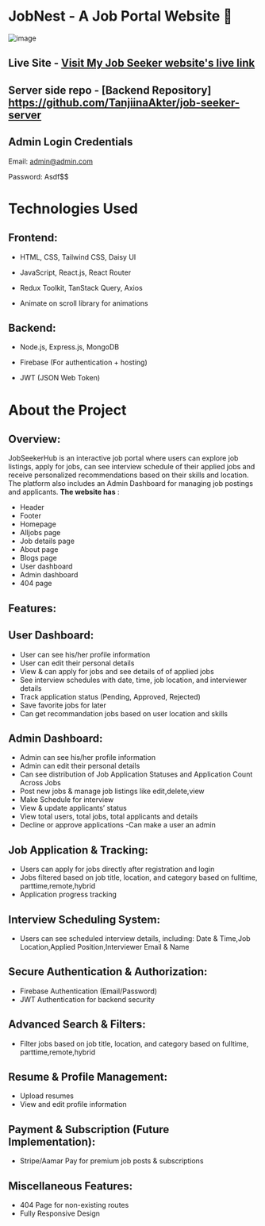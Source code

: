 # JobNest - A Job Portal Website 🏢

![image](https://github.com/user-attachments/assets/326eb54b-3d3d-436c-9d7e-ff5c81a4152e)


## Live Site - [Visit My Job Seeker website's live link](https://job-seeker-e20d7.web.app/)
## Server side repo - [Backend Repository]     https://github.com/TanjiinaAkter/job-seeker-server 
 
## Admin Login Credentials
Email: admin@admin.com 

Password: Asdf$$

# Technologies Used
## Frontend:
- HTML, CSS, Tailwind CSS, Daisy UI

- JavaScript, React.js, React Router

- Redux Toolkit, TanStack Query, Axios

- Animate on scroll library for animations

## Backend:
- Node.js, Express.js, MongoDB

- Firebase (For authentication + hosting)

- JWT (JSON Web Token)



# About the Project
## Overview:
JobSeekerHub is an interactive job portal where users can explore job listings, apply for jobs, can see interview schedule of their applied jobs and receive personalized recommendations based on their skills and location. The platform also includes an Admin Dashboard for managing job postings and applicants. **The website has** :

- Header
- Footer
- Homepage
- Alljobs page
- Job details page
- About page
- Blogs page
- User dashboard
- Admin dashboard
- 404 page

## Features:
## User Dashboard:
- User can see his/her profile information
- User can edit their personal details
- View & can apply for jobs and see details of of applied jobs 
- See interview schedules with date, time, job location, and interviewer details
- Track application status (Pending, Approved, Rejected)
- Save favorite jobs for later
- Can get recommandation jobs based on user location and skills

## Admin Dashboard:
- Admin can see his/her profile information
- Admin can edit their personal details
- Can see distribution of Job Application Statuses and Application Count Across Jobs
- Post new jobs & manage job listings like edit,delete,view
- Make Schedule for interview
- View & update applicants’ status
- View total users, total jobs, total applicants and details
- Decline or approve applications
-Can make a user an admin

## Job Application & Tracking:
- Users can apply for jobs directly after registration and login
- Jobs filtered based on job title, location, and category based on fulltime, parttime,remote,hybrid
- Application progress tracking

## Interview Scheduling System:
- Users can see scheduled interview details, including: Date & Time,Job Location,Applied Position,Interviewer Email & Name

## Secure Authentication & Authorization:
- Firebase Authentication (Email/Password)
- JWT Authentication for backend security

## Advanced Search & Filters:
- Filter jobs based on job title, location, and category based on fulltime, parttime,remote,hybrid

## Resume & Profile Management:
- Upload resumes 
- View and edit profile information

## Payment & Subscription (Future Implementation):
- Stripe/Aamar Pay for premium job posts & subscriptions

## Miscellaneous Features:
- 404 Page for non-existing routes
- Fully Responsive Design


